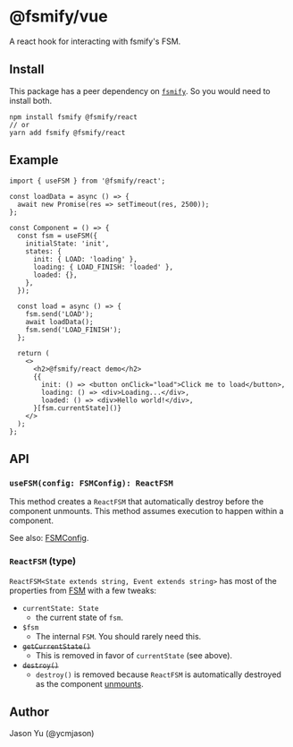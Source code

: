# @fsmify/vue

A react hook for interacting with fsmify's FSM.

## Install

This package has a peer dependency on [`fsmify`](https://github.com/ycmjason/fsmify/tree/main/packages/fsmify). So you would need to install both.

```
npm install fsmify @fsmify/react
// or
yarn add fsmify @fsmify/react
```

## Example

```tsx
import { useFSM } from '@fsmify/react';

const loadData = async () => {
  await new Promise(res => setTimeout(res, 2500));
};

const Component = () => {
  const fsm = useFSM({
    initialState: 'init',
    states: {
      init: { LOAD: 'loading' },
      loading: { LOAD_FINISH: 'loaded' },
      loaded: {},
    },
  });

  const load = async () => {
    fsm.send('LOAD');
    await loadData();
    fsm.send('LOAD_FINISH');
  };

  return (
    <>
      <h2>@fsmify/react demo</h2>
      {{
        init: () => <button onClick="load">Click me to load</button>,
        loading: () => <div>Loading...</div>,
        loaded: () => <div>Hello world!</div>,
      }[fsm.currentState]()}
    </>
  );
};
```

## API

### `useFSM(config: FSMConfig): ReactFSM`

This method creates a `ReactFSM` that automatically destroy before the component unmounts. This method assumes execution to happen within a component.

See also: [FSMConfig](https://github.com/ycmjason/fsmify/tree/main/packages/fsmify#fsmconfig-type).

### `ReactFSM` (type)

`ReactFSM<State extends string, Event extends string>` has most of the properties from [FSM](https://github.com/ycmjason/fsmify/tree/main/packages/fsmify#fsm-type) with a few tweaks:

- `currentState: State`
  - the current state of `fsm`.
- `$fsm`
  - The internal `FSM`. You should rarely need this.
- <del>`getCurrentState()`</del>
  - This is removed in favor of `currentState` (see above).
- <del>`destroy()`</del>
  - `destroy()` is removed because `ReactFSM` is automatically destroyed as the component [unmounts](https://vuejs.org/guide/essentials/lifecycle.html).

## Author

Jason Yu (@ycmjason)
